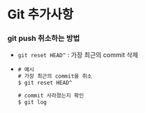 # Git 추가사항



### git push 취소하는 방법

- `git reset HEAD^` : 가장 최근의 commit 삭제

- ```cmd
  # 예시
  # 가장 최근의 commit을 취소
  $ git reset HEAD^
  
  # commit 사라졌는지 확인
  $ git log
  ```


